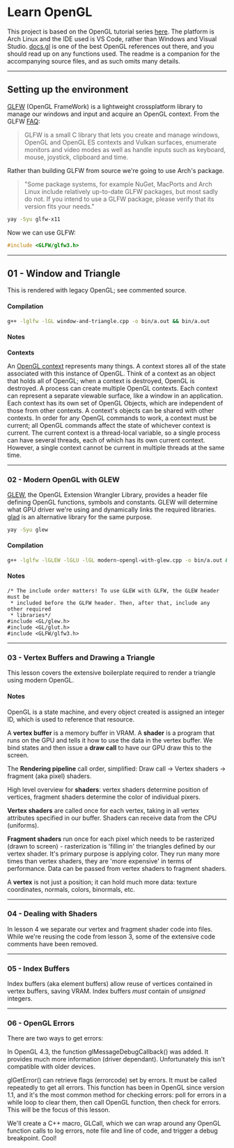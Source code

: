 # Learn OpenGL

This project is based on the  OpenGL tutorial series [here](https://www.youtube.com/watch?v=OR4fNpBjmq8). The platform is Arch Linux and the IDE used is VS Code, rather than Windows and Visual Studio.
[docs.gl](http://docs.gl) is one of the best OpenGL references out there, and you should read up on any functions used.
The readme is a companion for the accompanying source files, and as such omits many details.

***

## Setting up the environment

 [GLFW](https://www.glfw.org/index.html) (OpenGL FrameWork) is a lightweight crossplatform library to manage our windows and input and acquire an OpenGL context. From the GLFW [FAQ](https://www.glfw.org/faq.html#11---what-is-glfw): 
>GLFW is a small C library that lets you create and manage windows, OpenGL and OpenGL ES contexts and Vulkan surfaces, enumerate monitors and video modes as well as handle inputs such as keyboard, mouse, joystick, clipboard and time.

Rather than building GLFW from source we're going to use Arch's package.
> "Some package systems, for example NuGet, MacPorts and Arch Linux include relatively up-to-date GLFW packages, but most sadly do not. If you intend to use a GLFW package, please verify that its version fits your needs."


```bash
yay -Syu glfw-x11
```

Now we can use GLFW:

```cpp
#include <GLFW/glfw3.h>
```

***

## 01 - Window and Triangle

This is rendered with legacy OpenGL; see commented source.

#### Compilation
```bash
g++ -lglfw -lGL window-and-triangle.cpp -o bin/a.out && bin/a.out
```

#### Notes 

**Contexts**

An [OpenGL context](https://www.khronos.org/opengl/wiki/OpenGL_Context) represents many things. A context stores all of the state associated with this instance of OpenGL.  Think of a context as an object that holds all of OpenGL; when a context is destroyed, OpenGL is destroyed.  A process can create multiple OpenGL contexts. Each context can represent a separate viewable surface, like a window in an application. Each context has its own set of OpenGL Objects, which are independent of those from other contexts. A context's objects can be shared with other contexts. In order for any OpenGL commands to work, a context must be current; all OpenGL commands affect the state of whichever context is current. The current context is a thread-local variable, so a single process can have several threads, each of which has its own current context. However, a single context cannot be current in multiple threads at the same time.

***

### 02 - Modern OpenGL with GLEW
[GLEW](http://glew.sourceforge.net/), the OpenGL Extension Wrangler Library, provides a header file defining OpenGL functions, symbols and constants. GLEW will determine what GPU driver we're using and dynamically links the required libraries. [glad](https://github.com/Dav1dde/glad) is an alternative library for the same purpose.

```bash
yay -Syu glew
```

#### Compilation 

```bash
g++ -lglfw -lGLEW -lGLU -lGL modern-opengl-with-glew.cpp -o bin/a.out && bin/a.out
```

#### Notes
```
/* The include order matters! To use GLEW with GLFW, the GLEW header must be
 * included before the GLFW header. Then, after that, include any other required
 * libraries*/
#include <GL/glew.h>
#include <GL/glut.h>
#include <GLFW/glfw3.h>
```

***

### 03 - Vertex Buffers and Drawing a Triangle
This lesson covers the extensive boilerplate required to render a triangle using modern OpenGL.

#### Notes
 OpenGL is a state machine, and every object created is assigned an integer ID, which is used to reference that resource. 

A **vertex buffer** is a memory buffer in VRAM. A  **shader** is a program that runs on the GPU and tells it how to use the data in the  vertex buffer. We bind states and then issue a **draw call** to have our GPU draw this to the screen.

The **Rendering pipeline** call order, simplified: Draw call ->  Vertex shaders  -> fragment (aka pixel) shaders.

High level overview for **shaders**: vertex shaders determine position of vertices, fragment shaders determine the color of individual pixers.

**Vertex shaders** are called once for each vertex, taking in all vertex attributes specified in our buffer. Shaders can receive data from the CPU (uniforms).

**Fragment shaders** run once for each pixel which needs to be rasterized (drawn to screen) - rasterization is 'filling in' the triangles defined by our vertex shader. It's primary purpose is applying color. They run many more times than vertex shaders, they are 'more expensive' in terms of performance. Data can be passed from vertex shaders to fragment shaders.

A **vertex** is not just a position; it can hold much more data: texture coordinates, normals, colors, binormals, etc.

***

### 04 - Dealing with Shaders
In  lesson 4 we separate our vertex and fragment shader code into files. While we're reusing the code from lesson 3, some of the extensive code comments have been removed.

***

### 05 - Index Buffers
Index buffers (aka element buffers) allow reuse of vertices contained in vertex buffers, saving VRAM. Index buffers *must* contain of *unsigned* integers.

***

### 06 - OpenGL Errors
There are two ways to get errors:

In OpenGL 4.3, the function glMessageDebugCallback() was added. It provides much more information (driver dependant). Unfortunately this isn't compatible with older devices.

glGetError() can retrieve flags (errorcode) set by errors. It must be called repeatedly to get all errors. This function has been in OpenGL since version 1.1, and it's the most common method for checking errors: poll for errors in a while loop to clear them, then call OpenGL function, then check for errors. This will be the focus of this lesson.

We'll create a C++ macro, GLCall, which we can wrap around any OpenGL function calls to log errors, note file and line of code, and trigger a debug breakpoint. Cool!

